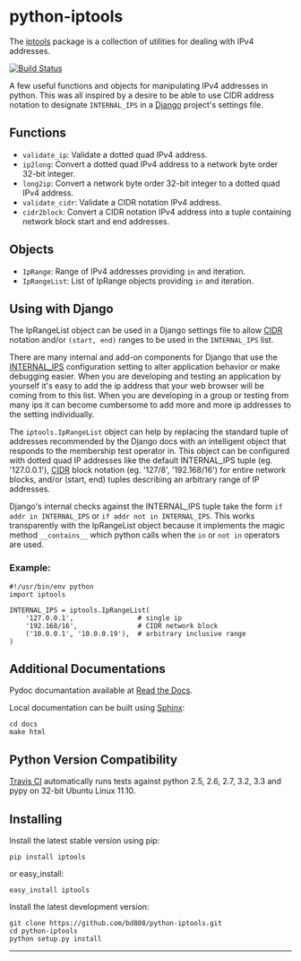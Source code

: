 python-iptools
==============

The [iptools][] package is a collection of utilities for dealing with IPv4
addresses.

[![Build Status][ci-status]][ci-home]

A few useful functions and objects for manipulating IPv4 addresses in python.
This was all inspired by a desire to be able to use CIDR address notation to
designate `INTERNAL_IPS` in a [Django][] project's settings file.

Functions
---------

* `validate_ip`: Validate a dotted quad IPv4 address.
* `ip2long`: Convert a dotted quad IPv4 address to a network byte order 32-bit
  integer.
* `long2ip`: Convert a network byte order 32-bit integer to a dotted quad IPv4
  address.
* `validate_cidr`: Validate a CIDR notation IPv4 address.
* `cidr2block`: Convert a CIDR notation IPv4 address into a tuple containing
  network block start and end addresses.

Objects
-------

* `IpRange`: Range of IPv4 addresses providing `in` and iteration.
* `IpRangeList`: List of IpRange objects providing `in` and iteration.

Using with Django
-----------------

The IpRangeList object can be used in a Django settings file to allow [CIDR][]
notation and/or `(start, end)` ranges to be used in the `INTERNAL_IPS` list.

There are many internal and add-on components for Django that use the
[INTERNAL_IPS][] configuration setting to alter application behavior or make
debugging easier. When you are developing and testing an application by
yourself it's easy to add the ip address that your web browser will be coming
from to this list. When you are developing in a group or testing from many ips
it can become cumbersome to add more and more ip addresses to the setting
individually.

The `iptools.IpRangeList` object can help by replacing the standard tuple of
addresses recommended by the Django docs with an intelligent object that
responds to the membership test operator in. This object can be configured
with dotted quad IP addresses like the default INTERNAL_IPS tuple (eg.
'127.0.0.1'), [CIDR][] block notation (eg. '127/8', '192.168/16') for entire
network blocks, and/or (start, end) tuples describing an arbitrary range of IP
addresses.

Django's internal checks against the INTERNAL_IPS tuple take the form `if addr
in INTERNAL_IPS` or `if addr not in INTERNAL_IPS`. This works transparently with
the IpRangeList object because it implements the magic method `__contains__`
which python calls when the `in` or `not in` operators are used.

### Example: ###

    #!/usr/bin/env python
    import iptools

    INTERNAL_IPS = iptools.IpRangeList(
        '127.0.0.1',                # single ip
        '192.168/16',               # CIDR network block
        ('10.0.0.1', '10.0.0.19'),  # arbitrary inclusive range
    )

Additional Documentations
-------------------------

Pydoc documantation available at [Read the Docs][].

Local documentation can be built using [Sphinx][]:

    cd docs
    make html

Python Version Compatibility
----------------------------

[Travis CI][ci-home] automatically runs tests against python 2.5, 2.6, 2.7, 3.2, 3.3 and pypy on 32-bit Ubuntu Linux 11.10.

Installing
----------

Install the latest stable version using pip:

    pip install iptools

or easy_install:

    easy_install iptools

Install the latest development version:

    git clone https://github.com/bd808/python-iptools.git
    cd python-iptools
    python setup.py install

---
[iptools]: http://pypi.python.org/pypi/iptools
[ci-status]: https://secure.travis-ci.org/bd808/python-iptools.png
[ci-home]: http://travis-ci.org/bd808/python-iptools
[CIDR]: http://en.wikipedia.org/wiki/Classless_Inter-Domain_Routing
[Django]: http://www.djangoproject.com/
[INTERNAL_IPS]: http://docs.djangoproject.com/en/dev/ref/settings/#internal-ips
[Read the Docs]: http://python-iptools.readthedocs.org/
[Sphinx]: http://sphinx.pocoo.org/
